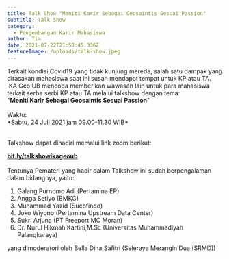 ```yaml
---
title: Talk Show "Meniti Karir Sebagai Geosaintis Sesuai Passion"
subtitle: Talk Show
category:
  - Pengembangan Karir Mahasiswa
author: Tim
date: 2021-07-22T21:58:45.336Z
featureImage: /uploads/talk-show.jpeg
---
```

Terkait kondisi Covid19 yang tidak kunjung mereda, salah satu dampak yang dirasakan mahasiswa saat ini susah mendapat tempat untuk KP atau TA.\
IKA Geo UB mencoba memberikan wawasan lain untuk para mahasiswa terkait serba serbi KP atau TA melalui talkshow dengan tema:\
"**Meniti Karir Sebagai Geosaintis Sesuai Passion**"\
\
Waktu:\
\*Sabtu, 24 Juli 2021 jam 09.00-11.30 WIB\*

\
Talkshow dapat dihadiri memalui link zoom berikut:

**[bit.ly/talkshowikageoub](https://univ-brawijaya.zoom.us/j/97989107988?pwd=a1NRekJ0TmVodkR4YUpXSXVyUXBrdz09)**\
\
Tentunya Pemateri yang hadir dalam Talkshow ini sudah berpengalaman dalam bidangnya, yaitu:

1. Galang Purnomo Adi (Pertamina EP)
2. Angga Setiyo (BMKG)
3. Muhammad Yazid (Sucofindo)
4. Joko Wiyono (Pertamina Upstream Data Center)
5. Sukri Arjuna (PT Freeport MC Moran) 
6. Dr. Nurul Hikmah Kartini,M.Sc (Universitas Muhammadiyah Palangkaraya) 

yang dimoderatori oleh Bella Dina Safitri (Seleraya Merangin Dua (SRMD))